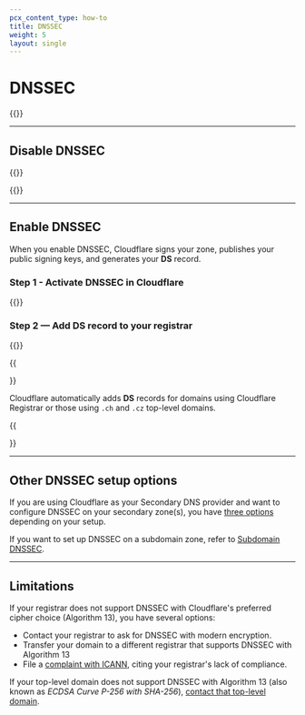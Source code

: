```yaml
---
pcx_content_type: how-to
title: DNSSEC
weight: 5
layout: single
---
```


# DNSSEC

{{<render file="_dnssec-definition.md">}}

---

## Disable DNSSEC

{{<render file="_disable_dnssec.md">}}

{{<render file="_dnssec-enabled-migration.md">}}

---

## Enable DNSSEC

When you enable DNSSEC, Cloudflare signs your zone, publishes your public signing keys, and generates your **DS** record.

### Step 1 - Activate DNSSEC in Cloudflare

{{<render file="_dnssec-cloudflare-steps.md">}}

### Step 2 — Add DS record to your registrar

{{<render file="_dnssec-registrar-steps.md">}}

{{<Aside type="note" header="Note:">}}

Cloudflare automatically adds **DS** records for domains using Cloudflare Registrar or those using `.ch` and `.cz` top-level domains.

{{</Aside>}}

---

## Other DNSSEC setup options

If you are using Cloudflare as your Secondary DNS provider and want to configure DNSSEC on your secondary zone(s), you have [three options](/dns/zone-setups/zone-transfers/cloudflare-as-secondary/dnssec-for-secondary/) depending on your setup.

If you want to set up DNSSEC on a subdomain zone, refer to [Subdomain DNSSEC](/dns/zone-setups/subdomain-setup/dnssec/).

---

## Limitations

If your registrar does not support DNSSEC with Cloudflare's preferred cipher choice (Algorithm 13), you have several options:

- Contact your registrar to ask for DNSSEC with modern encryption.
- Transfer your domain to a different registrar that supports DNSSEC with Algorithm 13
- File a [complaint with ICANN](https://forms.icann.org/en/resources/compliance/complaints/registrars/standards-complaint-form), citing your registrar's lack of compliance.

If your top-level domain does not support DNSSEC with Algorithm 13 (also known as *ECDSA Curve P-256 with SHA-256*), [contact that top-level domain](https://www.iana.org/domains/root/db).
